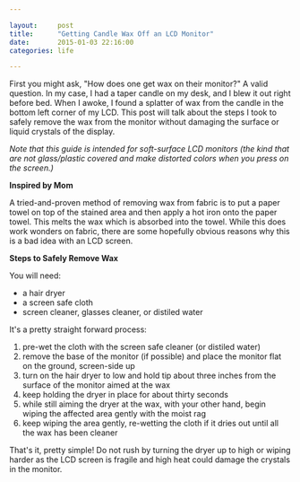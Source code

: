 ```yaml
---

layout:     post
title:      "Getting Candle Wax Off an LCD Monitor"
date:       2015-01-03 22:16:00
categories: life

---
```


First you might ask, "How does one get wax on their monitor?"  A valid question.
In my case, I had a taper candle on my desk, and I blew it out right before bed.
When I awoke, I found a splatter of wax from the candle in the bottom left
corner of my LCD.  This post will talk about the steps I took to safely remove
the wax from the monitor without damaging the surface or liquid crystals of the
display.

_Note that this guide is intended for soft-surface LCD monitors (the kind that
are not glass/plastic covered and make distorted colors when you press on the
screen.)_

<!--more-->

**Inspired by Mom**

A tried-and-proven method of removing wax from fabric is to put a paper towel on
top of the stained area and then apply a hot iron onto the paper towel.  This
melts the wax which is absorbed into the towel.  While this does work wonders on
fabric, there are some hopefully obvious reasons why this is a bad idea with an
LCD screen.

**Steps to Safely Remove Wax**

You will need:

- a hair dryer
- a screen safe cloth
- screen cleaner, glasses cleaner, or distiled water

It's a pretty straight forward process:

1. pre-wet the cloth with the screen safe cleaner (or distiled water)
1. remove the base of the monitor (if possible) and place the monitor flat
   on the ground, screen-side up
1. turn on the hair dryer to low and hold tip about three inches from the
   surface of the monitor aimed at the wax
1. keep holding the dryer in place for about thirty seconds
1. while still aiming the dryer at the wax, with your other hand, begin wiping
   the affected area gently with the moist rag
1. keep wiping the area gently, re-wetting the cloth if it dries out until all
   the wax has been cleaner

That's it, pretty simple!  Do not rush by turning the dryer up to high or wiping
harder as the LCD screen is fragile and high heat could damage the crystals in
the monitor.




